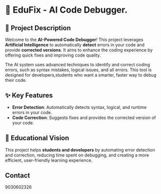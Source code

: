 # 🎯 EduFix - AI Code Debugger.

## 🚀 Project Description
Welcome to the **AI-Powered Code Debugger**! This project leverages **Artificial Intelligence** to automatically **detect** errors in your code and provide **corrected versions**. It aims to enhance the coding experience by offering quick fixes and improving code quality.

The AI system uses advanced techniques to identify and correct coding errors, such as syntax mistakes, logical issues, and all errors. This tool is designed for developers,students who want a smarter, faster way to debug their code.


## ✨ Key Features
- **Error Detection**: Automatically detects syntax, logical, and runtime errors in your code.
- **Code Correction**: Suggests fixes and provides the corrected version of your code.
  

## 🌱 Educational Vision
This project helps **students and developers** by automating error detection and correction, reducing time spent on debugging, and creating a more efficient, user-friendly learning experience.

## Contact
9030602326
